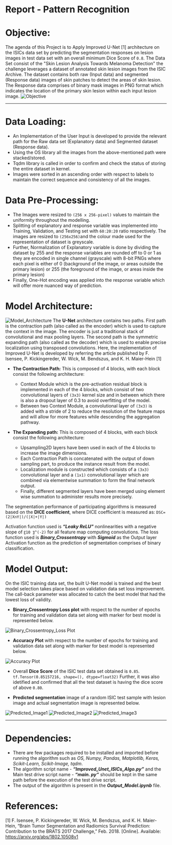 # Report - Pattern Recognition
# Objective:
The agenda of this Project is to Apply Improved U-Net [1] architecture on the ISICs data set by predicting the segmentation responses on lesion images in test data set with an overall minimum Dice Score of `0.8`.
The Data Set consist of the "Skin Lesion Analysis Towards Melanoma Detection" the challenge leverages a dataset of annotated skin lesion images from the ISIC Archive. The dataset contains both raw (Input data) and segmented (Response data) images of skin patches to detect the areas of skin lesion. The Response data comprises of binary mask images in PNG format which indicates the location of the primary skin lesion within each input lesion image.
![Objective](https://github.com/Raghav-Dhanuka/PatternFlow/blob/topic-recognition/recognition/Raghav-Dhanuka/Objective.PNG)
***

# Data Loading:

- An Implementation of the User Input is developed to provide the relevant path for the Raw data set (Explanatory data) and Segmented dataset (Response data).
- Using the OS library all the images from the above-mentioned path were stacked/stored. 
- Tqdm library is called in order to confirm and check the status of storing the entire dataset in kernel.
- Images were sorted in an ascending order with respect to labels to maintain the correct sequence and consistency of all the images.

# Data Pre-Processing:

- The Images were resized to `(256 x 256-pixel)` values to maintain the uniformity throughout the modelling.
- Splitting of explanatory and response variable was implemented into Training, Validation, and Testing set with `60:20:20` ratio respectively. The images are resized to `(256x256)`and the colour made used for the representation of dataset is greyscale. 
- Further, Normalization of Explanatory variable is done by dividing the dataset by 255 and the response variables are rounded off to 0 or 1 as they  are encoded in single channel (grayscale) with 8-bit PNGs where each pixel is either of 0 (background of the image, or areas outside the primary lesion) or 255 (the foreground of the image, or areas inside the primary lesion)
- Finally, One-Hot encoding was applied into the response variable which will offer more nuanced way of prediction.

# Model Architecture:
![Model_Architecture](https://github.com/Raghav-Dhanuka/PatternFlow/blob/topic-recognition/recognition/Raghav-Dhanuka/Model_Architecture.PNG)
The **U-Net** architecture contains two paths. First path is the contraction path (also called as the encoder) which is used to capture the context in the image. The encoder is just a traditional stack of convolutional and max pooling layers. The second path is the symmetric expanding path (also called as the decoder) which is used to enable precise localization using transposed convolutions.
Here, the implementation of Improved U-Net is developed by referring the article published by F. Isensee, P. Kickingereder, W. Wick, M. Bendszus, and K. H. Maier-Hein [1]

- **The Contraction Path:** This is composed of 4 blocks, with each block consist the following architecture:
	- Context Module which is the pre-activation residual block is implemented in each of the 4 blocks, which consist of two convolutional layers of `(3x3)` kernel size and in between which there is also a dropout layer of 0.3 to avoid overfitting of the model.
	- Between two Context Module, a convolutional layer of `(3x3)` is added with a stride of 2 to reduce the resolution of the feature maps and will allow for more features while descending the aggregation pathway.

- **The Expanding path:** This is composed of 4 blocks, with each block consist the following architecture:
	- Upsampling2D layers have been used in each of the 4 blocks to increase the image dimensions. 
	- Each Contraction Path is concatenated with the output of down sampling part, to produce the instance result from the model. 
	- Localization module is constructed which consists of a `(3x3)` convolutional layer and a `(1x1)` convolutional layer which are combined via elementwise summation to form the final network output.
	- Finally, different segmented layers have been merged using element wise summation to administer results more precisely.

The segmentation performance of participating algorithms is measured based on the **DICE coefficient**, where DICE coefficient is measured as:
`DSC=  (2|X∩Y|)/(|X|+|Y|)`

Activation function used is _**“Leaky ReLU"**_ nonlinearities with a negative slope of `〖10 〗^(-2)` for all feature map computing convolutions.  The loss function used is _**Binary_Crossentropy**_ with _**Sigmoid**_ as the Output layer Activation function as the prediction of segmentation comprises of binary classification.

# Model Output:

On the ISIC training data set, the built U-Net model is trained and the best model selection takes place based on validation data set loss improvement. The call-back parameter was allocated to catch the best model that had the lowest loss of validity.
- **Binary_Crossentropy Loss plot** with respect to the number of epochs for training and validation data set along with marker for best model is represented below.

![Binary_Crossentropy_Loss Plot](https://github.com/Raghav-Dhanuka/PatternFlow/blob/topic-recognition/recognition/Raghav-Dhanuka/Model_Loss_Plot.png)

- **Accuracy Plot** with respect to the number of epochs for training and validation data set along with marker for best model is represented below.

![Accuracy Plot](https://github.com/Raghav-Dhanuka/PatternFlow/blob/topic-recognition/recognition/Raghav-Dhanuka/Model_Accuracy_Plot.png)

- Overall **Dice Score** of the ISIC test data set obtained is `0.85`.
`tf.Tensor(0.85157216, shape=(), dtype=float32)`
Further, it was also idetified and confirmed  that all the test dataset is having the dice score of above `0.80`.

- **Predicted segmentation** image of a random ISIC test sample with lesion image and  actual segmentation image is represented below.

![Predicted_Image1](https://github.com/Raghav-Dhanuka/PatternFlow/blob/topic-recognition/recognition/Raghav-Dhanuka/Predicted_Image1.png)
![Predicted_Image2](https://github.com/Raghav-Dhanuka/PatternFlow/blob/topic-recognition/recognition/Raghav-Dhanuka/Predicted_Image2.png)
![Predicted_Image3](https://github.com/Raghav-Dhanuka/PatternFlow/blob/topic-recognition/recognition/Raghav-Dhanuka/Predicted_Image3.png)

***
# Dependencies:

- There are few packages required to be installed and imported before running the algorithm such as _OS, Numpy, Pandas, Matplotlib, Keras, Scikit-Learn, Scikit-Image, tqdm_.
- The algorithm script name - _**“Improved_Unet_ISICs_Algo.py”**_ and the Main test drive script name - _**“main. py”**_ should be kept in the same path before the execution of the test drive script.
- The output of the algorithm is present in the _**Output_Model.ipynb**_ file.

# References:

[1] F. Isensee, P. Kickingereder, W. Wick, M. Bendszus, and K. H. Maier-Hein, “Brain Tumor Segmentation and
Radiomics Survival Prediction: Contribution to the BRATS 2017 Challenge,” Feb. 2018. [Online]. Available: https://arxiv.org/abs/1802.10508v1
